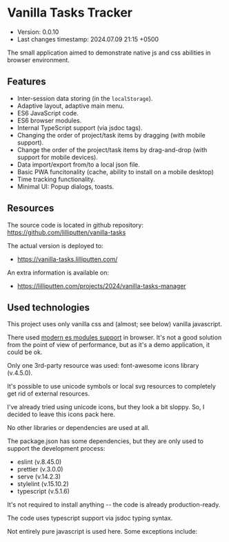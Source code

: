 <!--
@since 2024.06.30, 12:00
@changed 2024.07.09, 16:48
-->

# Vanilla Tasks Tracker

- Version: 0.0.10
- Last changes timestamp: 2024.07.09 21:15 +0500

The small application aimed to demonstrate native js and css abilities in browser environment.

## Features

- Inter-session data storing (in the `localStorage`).
- Adaptive layout, adaptive main menu.
- ES6 JavaScript code.
- ES6 browser modules.
- Internal TypeScript support (via jsdoc tags).
- Changing the order of project/task items by dragging (with mobile support).
- Change the order of the project/task items by drag-and-drop (with support for mobile devices).
- Data import/export from/to a local json file.
- Basic PWA funcitonality (cache, ability to install on a mobile desktop)
- Time tracking functionality.
- Minimal UI: Popup dialogs, toasts.

## Resources

The source code is located in github repository: https://github.com/lilliputten/vanilla-tasks

The actual version is deployed to:

- https://vanilla-tasks.lilliputten.com/

An extra information is available on:

- https://lilliputten.com/projects/2024/vanilla-tasks-manager

## Used technologies

This project uses only vanilla css and (almost; see below) vanilla javascript.

There used [modern es modules support](https://www.sitepoint.com/using-es-modules/) in browser. It's not a good solution from the point of view of performance, but as it's a demo application, it could be ok.

Only one 3rd-party resource was used: font-awesome icons library (v.4.5.0).

It's possible to use unicode symbols or local svg resources to completely get rid of external resources.

I've already tried using unicode icons, but they look a bit sloppy. So, I decided to leave this icons pack here.

No other libraries or dependencies are used at all.

The package.json has some dependencies, but they are only used to support the development process:

- eslint (v.8.45.0)
- prettier (v.3.0.0)
- serve (v.14.2.3)
- stylelint (v.15.10.2)
- typescript (v.5.1.6)

It's not required to install anything -- the code is already production-ready.

The code uses typescript support via jsdoc typing syntax.

Not entirely pure javascript is used here. Some exceptions include:
